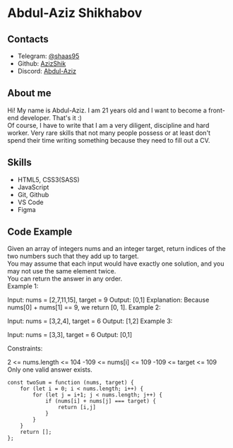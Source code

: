 # Abdul-Aziz Shikhabov

## Contacts

- Telegram: [@shaas95](https://t.me/shaas95)
- Github: [AzizShik](https://github.com/AzizShik)
- Discord: [Abdul-Aziz](https://discordapp.com/users/831809123582345256)

## About me

Hi! My name is Abdul-Aziz. I am 21 years old and I want to become a front-end developer. That's it :) <br>
Of course, I have to write that I am a very diligent, discipline and hard worker. Very rare skills that not many people possess or at least don't spend their time writing something because they need to fill out a CV.

## Skills

- HTML5, CSS3(SASS)
- JavaScript
- Git, Github
- VS Code
- Figma

## Code Example

Given an array of integers nums and an integer target, return indices of the two numbers such that they add up to target. <br>
You may assume that each input would have exactly one solution, and you may not use the same element twice. <br>
You can return the answer in any order. <br>
Example 1:

Input: nums = [2,7,11,15], target = 9
Output: [0,1]
Explanation: Because nums[0] + nums[1] == 9, we return [0, 1].
Example 2:

Input: nums = [3,2,4], target = 6
Output: [1,2]
Example 3:

Input: nums = [3,3], target = 6
Output: [0,1]

Constraints:

2 <= nums.length <= 104
-109 <= nums[i] <= 109
-109 <= target <= 109
Only one valid answer exists.

```
const twoSum = function (nums, target) {
    for (let i = 0; i < nums.length; i++) {
        for (let j = i+1; j < nums.length; j++) {
            if (nums[i] + nums[j] === target) {
                return [i,j]
            }
        }
    }
    return [];
};
```
